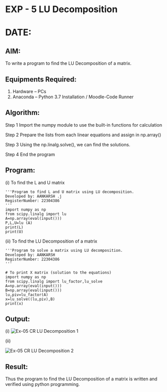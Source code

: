 # EXP - 5 LU Decomposition 
# DATE:
## AIM:
To write a program to find the LU Decomposition of a matrix.

## Equipments Required:
1. Hardware – PCs
2. Anaconda – Python 3.7 Installation / Moodle-Code Runner

## Algorithm:

Step 1
Import the numpy module to use the built-in functions for calculation

Step 2
Prepare the lists from each linear equations and assign in np.array()

Step 3
Using the np.linalg.solve(), we can find the solutions.

Step 4
End the program

## Program:
(i) To find the L and U matrix
```
'''Program to find L and U matrix using LU decomposition.
Developed by: AANKARSH .j 
RegisterNumber: 22304386
'''
import numpy as np
from scipy.linalg import lu
A=np.array(eval(input()))
P,L,U=lu (A)
print(L)
print(U)
```
(ii) To find the LU Decomposition of a matrix
```
'''Program to solve a matrix using LU decomposition.
Developed by: AANKARSH
RegisterNumber: 22304386
'''

# To print X matrix (solution to the equations)
import numpy as np
from scipy.linalg import lu_factor,lu_solve
A=np.array(eval(input()))
B=np.array(eval(input()))
lu,piv=lu_factor(A)
x=lu_solve((lu,piv),B)
print(x)
```
## Output:
(i)
![Ex-05 CR  LU Decomposition 1](https://github.com/user-attachments/assets/0ac0192e-c874-401d-b624-e62ea3ae1f80)

(ii)

![Ex-05 CR LU Decomposition 2](https://github.com/user-attachments/assets/5953af9f-da9b-46b6-a8d7-67592147a783)

## Result:
Thus the program to find the LU Decomposition of a matrix is written and verified using python programming.

